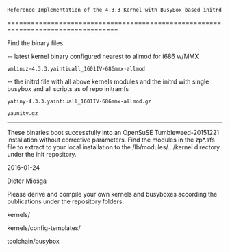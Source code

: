     Reference Implementation of the 4.3.3 Kernel with BusyBox based initrd
==================================================================================


Find the binary files

-- latest kernel binary configured nearest to allmod for i686 w/MMX

    vmlinuz-4.3.3.yaintiuall_1601IV-686mmx-allmod

-- the initrd file with all above kernels modules
and the initrd with single busybox and all scripts as of repo initramfs

    yatiny-4.3.3.yaintiuall_1601IV-686mmx-allmod.gz
    
    yaunity.gz  


---------------------------------------------------------------
These binaries boot successfully into an OpenSuSE Tumbleweed-20151221 installation
without corrective parameters. Find the modules in the zp*.sfs file to extract to your
local installation to the /lb/modules/.../kernel directory under the init repository.

2016-01-24

Dieter Miosga    

Please derive and compile your own kernels and busyboxes according the publications
under the repository folders: 

kernels/

kernels/config-templates/

toolchain/busybox


